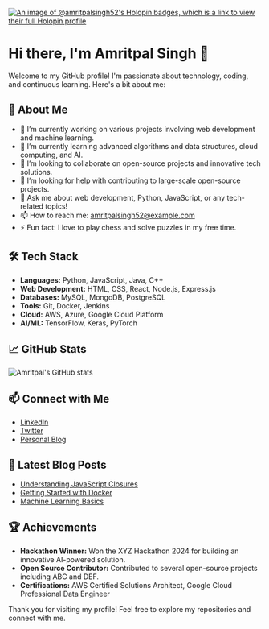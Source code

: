 [![An image of @amritpalsingh52's Holopin badges, which is a link to view their full Holopin profile](https://holopin.me/amritpalsingh52)](https://holopin.io/@amritpalsingh52)
# Hi there, I'm Amritpal Singh 👋

Welcome to my GitHub profile! I'm passionate about technology, coding, and continuous learning. Here's a bit about me:

## 🚀 About Me

- 🔭 I’m currently working on various projects involving web development and machine learning.
- 🌱 I’m currently learning advanced algorithms and data structures, cloud computing, and AI.
- 👯 I’m looking to collaborate on open-source projects and innovative tech solutions.
- 🤔 I’m looking for help with contributing to large-scale open-source projects.
- 💬 Ask me about web development, Python, JavaScript, or any tech-related topics!
- 📫 How to reach me: [amritpalsingh52@example.com](mailto:amritpalsingh52@example.com)
- ⚡ Fun fact: I love to play chess and solve puzzles in my free time.

## 🛠 Tech Stack

- **Languages:** Python, JavaScript, Java, C++
- **Web Development:** HTML, CSS, React, Node.js, Express.js
- **Databases:** MySQL, MongoDB, PostgreSQL
- **Tools:** Git, Docker, Jenkins
- **Cloud:** AWS, Azure, Google Cloud Platform
- **AI/ML:** TensorFlow, Keras, PyTorch

## 📈 GitHub Stats

![Amritpal's GitHub stats](https://github-readme-stats.vercel.app/api?username=amritpalsingh52&show_icons=true&theme=radical)

## 📫 Connect with Me

- [LinkedIn](https://www.linkedin.com/in/amritpalsingh52/)
- [Twitter](https://twitter.com/amritpalsingh52)
- [Personal Blog](https://amritpalsingh52.dev)

## 📝 Latest Blog Posts

<!-- BLOG-POST-LIST:START -->
- [Understanding JavaScript Closures](https://amritpalsingh52.dev/javascript-closures)
- [Getting Started with Docker](https://amritpalsingh52.dev/getting-started-with-docker)
- [Machine Learning Basics](https://amritpalsingh52.dev/machine-learning-basics)
<!-- BLOG-POST-LIST:END -->

## 🏆 Achievements

- **Hackathon Winner:** Won the XYZ Hackathon 2024 for building an innovative AI-powered solution.
- **Open Source Contributor:** Contributed to several open-source projects including ABC and DEF.
- **Certifications:** AWS Certified Solutions Architect, Google Cloud Professional Data Engineer

Thank you for visiting my profile! Feel free to explore my repositories and connect with me.
